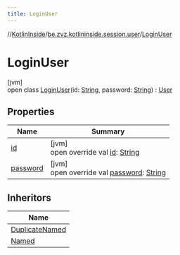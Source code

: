 ```yaml
---
title: LoginUser
---
```

//[KotlinInside](../../../index.html)/[be.zvz.kotlininside.session.user](../index.html)/[LoginUser](index.html)



# LoginUser



[jvm]\
open class [LoginUser](index.html)(id: [String](https://kotlinlang.org/api/latest/jvm/stdlib/kotlin/-string/index.html), password: [String](https://kotlinlang.org/api/latest/jvm/stdlib/kotlin/-string/index.html)) : [User](../-user/index.html)



## Properties


| Name | Summary |
|---|---|
| [id](id.html) | [jvm]<br>open override val [id](id.html): [String](https://kotlinlang.org/api/latest/jvm/stdlib/kotlin/-string/index.html) |
| [password](password.html) | [jvm]<br>open override val [password](password.html): [String](https://kotlinlang.org/api/latest/jvm/stdlib/kotlin/-string/index.html) |


## Inheritors


| Name |
|---|
| [DuplicateNamed](../../be.zvz.kotlininside.session.user.named/-duplicate-named/index.html) |
| [Named](../../be.zvz.kotlininside.session.user.named/-named/index.html) |

